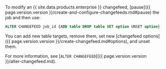 To modify an {{ site.data.products.enterprise }} changefeed, [pause]({{ page.version.version }}/create-and-configure-changefeeds.md#pause) the job and then use:

~~~ sql
ALTER CHANGEFEED job_id {ADD table DROP table SET option UNSET option};
~~~

You can add new table targets, remove them, set new [changefeed options]({{ page.version.version }}/create-changefeed.md#options), and unset them.

For more information, see [`ALTER CHANGEFEED`]({{ page.version.version }}/alter-changefeed.md).
